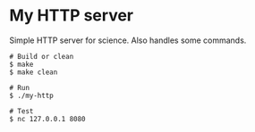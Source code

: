 # My HTTP server

Simple HTTP server for science. Also handles some commands.

```
# Build or clean
$ make
$ make clean

# Run
$ ./my-http

# Test
$ nc 127.0.0.1 8080
```